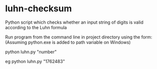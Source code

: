 # luhn-checksum
Python script which checks whether an input string of digits is valid according to the Luhn formula

Run program from the command line in project directory using the form:
(Assuming python.exe is added to path variable on Windows)

  python luhn.py "number"

  eg python luhn.py "1762483"
